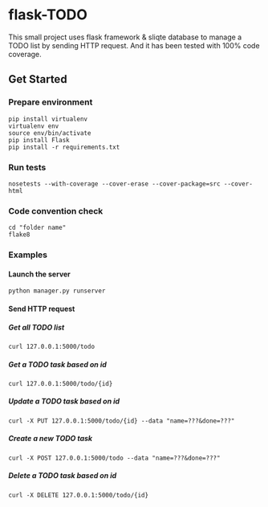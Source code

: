 # flask-TODO
This small project uses flask framework & sliqte database to manage a TODO list by sending HTTP request. And it has been tested with 100% code coverage.

## Get Started

### Prepare environment
```
pip install virtualenv
virtualenv env
source env/bin/activate
pip install Flask
pip install -r requirements.txt
```

### Run tests
`nosetests --with-coverage --cover-erase --cover-package=src --cover-html`

### Code convention check
```
cd "folder name"
flake8
```

### Examples
#### Launch the server
`python manager.py runserver`

#### Send HTTP request
##### Get all TODO list
`curl 127.0.0.1:5000/todo`
##### Get a TODO task based on id
`curl 127.0.0.1:5000/todo/{id}`
##### Update a TODO task based on id
`curl -X PUT 127.0.0.1:5000/todo/{id} --data "name=???&done=???"`
##### Create a new TODO task
`curl -X POST 127.0.0.1:5000/todo --data "name=???&done=???"`
##### Delete a TODO task based on id
`curl -X DELETE 127.0.0.1:5000/todo/{id}`
